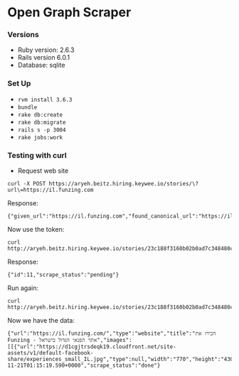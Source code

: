 # Open Graph Scraper

### Versions
- Ruby version: 2.6.3
- Rails version 6.0.1
- Database: sqlite

### Set Up
- `rvm install 3.6.3`
- `bundle`
- `rake db:create`
- `rake db:migrate`
- `rails s -p 3004`
- `rake jobs:work`

### Testing with curl

- Request web site

```
curl -X POST https://aryeh.beitz.hiring.keywee.io/stories/\?url\=https://il.funzing.com
```

Response:

```
{"given_url":"https://il.funzing.com","found_canonical_url":"https://il.funzing.com/","token":"23c188f3160b02b0ad7c348480ceb314"}

```

Now use the token:

```
curl http://aryeh.beitz.hiring.keywee.io/stories/23c188f3160b02b0ad7c348480ceb314
```

Response:

```
{"id":11,"scrape_status":"pending"}
```

Run again:

```
curl http://aryeh.beitz.hiring.keywee.io/stories/23c188f3160b02b0ad7c348480ceb314
```

Now we have the data:

```
{"url":"https://il.funzing.com/","type":"website","title":"הכירו את Funzing - אתר הפנאי הגדול בישראל","images":[[{"url":"https://d1cgjtrsdeqk19.cloudfront.net/site-assets/v1/default-facebook-share/experiences_small_IL.jpg","type":null,"width":"770","height":"430","alt":null}]],"id":27,"updated_time":"2019-11-21T01:15:19.590+0000","scrape_status":"done"}
```